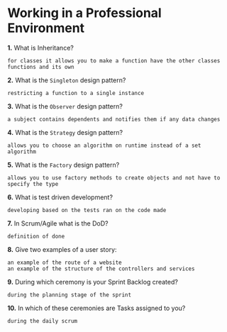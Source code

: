 # Working in a Professional Environment

**1.** What is Inheritance?
<!-- enter you answer in the space below -->
```
for classes it allows you to make a function have the other classes functions and its own
```
**2.** What is the `Singleton` design pattern?
<!-- enter you answer in the space below -->
```
restricting a function to a single instance
```
**3.** What is the `Observer` design pattern?
<!-- enter you answer in the space below -->
```
a subject contains dependents and notifies them if any data changes
```
**4.** What is the `Strategy` design pattern?
<!-- enter you answer in the space below -->
```
allows you to choose an algorithm on runtime instead of a set algorithm
```
**5.** What is the `Factory` design pattern?
<!-- enter you answer in the space below -->
```
allows you to use factory methods to create objects and not have to specify the type
```
**6.** What is test driven development?
<!-- enter you answer in the space below -->
```
developing based on the tests ran on the code made
```
**7.** In Scrum/Agile what is the DoD?
<!-- enter you answer in the space below -->
```
definition of done
```
**8.** Give two examples of a user story:
<!-- enter you answer in the space below -->
```
an example of the route of a website
an example of the structure of the controllers and services
```
**9.** During which ceremony is your Sprint Backlog created?
<!-- enter you answer in the space below -->
```
during the planning stage of the sprint
```
**10.** In which of these ceremonies are Tasks assigned to you?
<!-- enter you answer in the space below -->
```
during the daily scrum
```